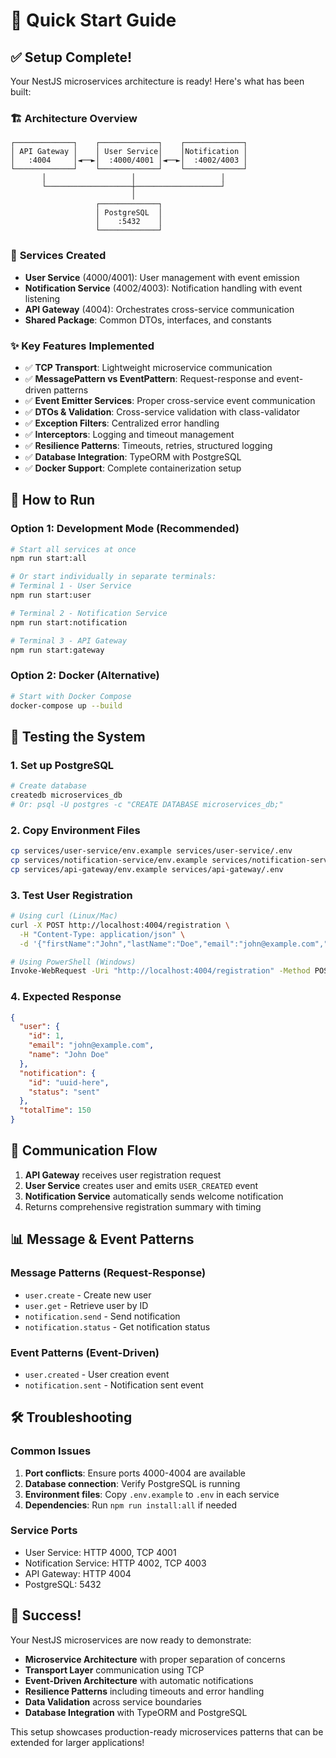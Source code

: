 # 🚀 Quick Start Guide

## ✅ Setup Complete!

Your NestJS microservices architecture is ready! Here's what has been built:

### 🏗️ **Architecture Overview**
```
┌─────────────┐    ┌─────────────┐    ┌─────────────┐
│ API Gateway │    │ User Service│    │Notification │
│   :4004     │◄──►│  :4000/4001 │◄──►│  :4002/4003 │
└─────────────┘    └─────────────┘    └─────────────┘
       │                   │                   │
       └───────────────────┼───────────────────┘
                           │
                   ┌─────────────┐
                   │ PostgreSQL  │
                   │    :5432    │
                   └─────────────┘
```

### 🎯 **Services Created**
- **User Service** (4000/4001): User management with event emission
- **Notification Service** (4002/4003): Notification handling with event listening  
- **API Gateway** (4004): Orchestrates cross-service communication
- **Shared Package**: Common DTOs, interfaces, and constants

### ✨ **Key Features Implemented**
- ✅ **TCP Transport**: Lightweight microservice communication
- ✅ **MessagePattern vs EventPattern**: Request-response and event-driven patterns
- ✅ **Event Emitter Services**: Proper cross-service event communication
- ✅ **DTOs & Validation**: Cross-service validation with class-validator
- ✅ **Exception Filters**: Centralized error handling
- ✅ **Interceptors**: Logging and timeout management
- ✅ **Resilience Patterns**: Timeouts, retries, structured logging
- ✅ **Database Integration**: TypeORM with PostgreSQL
- ✅ **Docker Support**: Complete containerization setup

## 🚀 **How to Run**

### Option 1: Development Mode (Recommended)
```bash
# Start all services at once
npm run start:all

# Or start individually in separate terminals:
# Terminal 1 - User Service
npm run start:user

# Terminal 2 - Notification Service  
npm run start:notification

# Terminal 3 - API Gateway
npm run start:gateway
```

### Option 2: Docker (Alternative)
```bash
# Start with Docker Compose
docker-compose up --build
```

## 🧪 **Testing the System**

### 1. Set up PostgreSQL
```bash
# Create database
createdb microservices_db
# Or: psql -U postgres -c "CREATE DATABASE microservices_db;"
```

### 2. Copy Environment Files
```bash
cp services/user-service/env.example services/user-service/.env
cp services/notification-service/env.example services/notification-service/.env
cp services/api-gateway/env.example services/api-gateway/.env
```

### 3. Test User Registration
```bash
# Using curl (Linux/Mac)
curl -X POST http://localhost:4004/registration \
  -H "Content-Type: application/json" \
  -d '{"firstName":"John","lastName":"Doe","email":"john@example.com","password":"password123"}'

# Using PowerShell (Windows)
Invoke-WebRequest -Uri "http://localhost:4004/registration" -Method POST -Headers @{"Content-Type"="application/json"} -Body '{"firstName":"John","lastName":"Doe","email":"john@example.com","password":"password123"}'
```

### 4. Expected Response
```json
{
  "user": {
    "id": 1,
    "email": "john@example.com",
    "name": "John Doe"
  },
  "notification": {
    "id": "uuid-here",
    "status": "sent"
  },
  "totalTime": 150
}
```

## 🔄 **Communication Flow**
1. **API Gateway** receives user registration request
2. **User Service** creates user and emits `USER_CREATED` event
3. **Notification Service** automatically sends welcome notification
4. Returns comprehensive registration summary with timing

## 📊 **Message & Event Patterns**

### Message Patterns (Request-Response)
- `user.create` - Create new user
- `user.get` - Retrieve user by ID
- `notification.send` - Send notification
- `notification.status` - Get notification status

### Event Patterns (Event-Driven)
- `user.created` - User creation event
- `notification.sent` - Notification sent event

## 🛠️ **Troubleshooting**

### Common Issues
1. **Port conflicts**: Ensure ports 4000-4004 are available
2. **Database connection**: Verify PostgreSQL is running
3. **Environment files**: Copy `.env.example` to `.env` in each service
4. **Dependencies**: Run `npm run install:all` if needed

### Service Ports
- User Service: HTTP 4000, TCP 4001
- Notification Service: HTTP 4002, TCP 4003  
- API Gateway: HTTP 4004
- PostgreSQL: 5432

## 🎉 **Success!**

Your NestJS microservices are now ready to demonstrate:
- **Microservice Architecture** with proper separation of concerns
- **Transport Layer** communication using TCP
- **Event-Driven Architecture** with automatic notifications
- **Resilience Patterns** including timeouts and error handling
- **Data Validation** across service boundaries
- **Database Integration** with TypeORM and PostgreSQL

This setup showcases production-ready microservices patterns that can be extended for larger applications!
